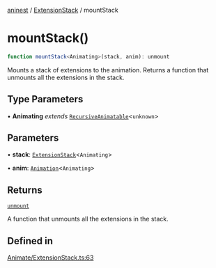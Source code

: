 [aninest](../../index.md) / [ExtensionStack](../index.md) / mountStack

# mountStack()

```ts
function mountStack<Animating>(stack, anim): unmount
```

Mounts a stack of extensions to the animation. Returns a function that
unmounts all the extensions in the stack.

## Type Parameters

• **Animating** *extends* [`RecursiveAnimatable`](../../AnimatableTypes/type-aliases/RecursiveAnimatable.md)\<`unknown`\>

## Parameters

• **stack**: [`ExtensionStack`](../type-aliases/ExtensionStack.md)\<`Animating`\>

• **anim**: [`Animation`](../../AnimatableTypes/type-aliases/Animation.md)\<`Animating`\>

## Returns

[`unmount`](../../Extension/type-aliases/unmount.md)

A function that unmounts all the extensions in the stack.

## Defined in

[Animate/ExtensionStack.ts:63](https://github.com/zphrs/aninest/blob/b669292333243ef725d764f354c403b2c4bde014/core/src/Animate/ExtensionStack.ts#L63)
